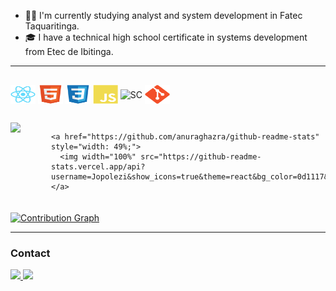 - 👨‍💻 I'm currently studying analyst and system development in Fatec Taquaritinga.
- 🎓 I have a technical high school certificate in systems development from Etec de Ibitinga.
<hr>
<div style="display: inline_block; margin-top: 30px;">
  <img align="center" alt="React" height="30" width="40" src="https://raw.githubusercontent.com/devicons/devicon/master/icons/react/react-original.svg">
  <img align="center" alt="HTML" height="30" width="40" src="https://raw.githubusercontent.com/devicons/devicon/master/icons/html5/html5-original.svg">
  <img align="center" alt="CSS" height="30" width="40" src="https://raw.githubusercontent.com/devicons/devicon/master/icons/css3/css3-original.svg">
  <img align="center" alt="JS" height="30" width="40" src="https://raw.githubusercontent.com/devicons/devicon/master/icons/javascript/javascript-plain.svg">
  <img align="center" alt="SC" height="30" width="40" src="https://cdn.jsdelivr.net/gh/devicons/devicon/icons/styledcomponents/styledcomponents-original.svg">
  <img align="center" alt="Git" height="30" width="40" src="https://raw.githubusercontent.com/devicons/devicon/master/icons/git/git-original.svg">
</div>

<div style="display: flex; flex-direction: column; align-items: center; margin-top: 30px;">

  <div style="display: flex; justify-content: space-between; width: 100%; margin-bottom: 20px;">
    <a href="https://github.com/anuraghazra/github-readme-stats" style="width: 49%;">
      <img width="100%" src="https://github-readme-stats.vercel.app/api/top-langs/?username=Jopolezi&layout=compact&langs_count=7&theme=react&bg_color=0d1117&border_color=30363d&title_color=58a6ff&text_color=c9d1d9"/>
    </a>
    
    <a href="https://github.com/anuraghazra/github-readme-stats" style="width: 49%;">
      <img width="100%" src="https://github-readme-stats.vercel.app/api?username=Jopolezi&show_icons=true&theme=react&bg_color=0d1117&border_color=30363d&title_color=58a6ff&text_color=c9d1d9&include_all_commits=true&count_private=true"/>
    </a>
  </div>
  
  <div style="width: 100%;">
    <a href="https://github.com/Ashutosh00710/github-readme-activity-graph">
      <img width="100%" src="https://github-readme-activity-graph.vercel.app/graph?username=Jopolezi&theme=react-dark" alt="Contribution Graph" />
    </a>
  </div>
</div>

<hr>

### Contact

<div> 
  <a href="mailto:joao.francisco12123@gmail.com">
    <img src="https://img.shields.io/badge/-Gmail-%23333?style=for-the-badge&logo=gmail&logoColor=white" target="_blank">
  </a>
  <a href="https://www.linkedin.com/in/joao-polezi/" target="_blank">
    <img src="https://img.shields.io/badge/-LinkedIn-%230077B5?style=for-the-badge&logo=linkedin&logoColor=white" target="_blank">
  </a>
</div>
